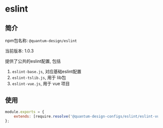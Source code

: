 # eslint

## 简介
npm包名称: `@quantum-design/eslint`

当前版本: 1.0.3


提供了公共的eslint配置, 包括
1. `eslint-base.js`, 对应基础eslint配置
2. `eslint-tslib.js`, 用于 lib包
3. `eslint-vue.js`, 用于 vue 项目

## 使用

```js
module.exports = {
    extends: [require.resolve('@quantum-design-configs/eslint/eslint-vue')]
};

```
